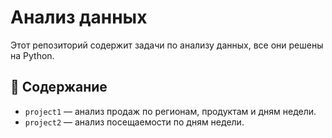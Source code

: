 # Анализ данных

Этот репозиторий содержит задачи по анализу данных, все они решены на Python.

## 📂 Содержание

- `project1` — анализ продаж по регионам, продуктам и дням недели.
- `project2` — анализ посещаемости по дням недели.
